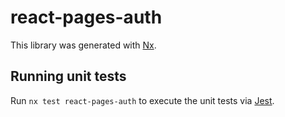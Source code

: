 # react-pages-auth

This library was generated with [Nx](https://nx.dev).

## Running unit tests

Run `nx test react-pages-auth` to execute the unit tests via [Jest](https://jestjs.io).
